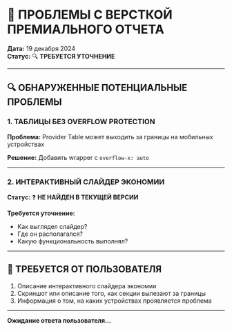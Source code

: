 # 🎯 ПРОБЛЕМЫ С ВЕРСТКОЙ ПРЕМИАЛЬНОГО ОТЧЕТА

**Дата:** 19 декабря 2024  
**Статус:** 🔍 **ТРЕБУЕТСЯ УТОЧНЕНИЕ**

---

## 🔍 **ОБНАРУЖЕННЫЕ ПОТЕНЦИАЛЬНЫЕ ПРОБЛЕМЫ**

### **1. ТАБЛИЦЫ БЕЗ OVERFLOW PROTECTION**

**Проблема:** Provider Table может выходить за границы на мобильных устройствах

**Решение:** Добавить wrapper с `overflow-x: auto`

---

### **2. ИНТЕРАКТИВНЫЙ СЛАЙДЕР ЭКОНОМИИ**

**Статус:** ❓ **НЕ НАЙДЕН В ТЕКУЩЕЙ ВЕРСИИ**

**Требуется уточнение:**
- Как выглядел слайдер?
- Где он располагался?
- Какую функциональность выполнял?

---

## 📝 **ТРЕБУЕТСЯ ОТ ПОЛЬЗОВАТЕЛЯ**

1. Описание интерактивного слайдера экономии
2. Скриншот или описание того, как секции вылезают за границы
3. Информация о том, на каких устройствах проявляется проблема

---

**Ожидание ответа пользователя...**

